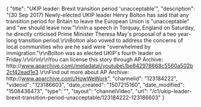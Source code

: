 {
    "title": "UKIP leader: Brexit transition period 'unacceptable'",
    "description": "(30 Sep 2017) Newly-elected UKIP leader Henry Bolton has said that any transition period for Britain to leave the European Union is \"unacceptable\" and \"we should leave now.\"\r\nIn a speech in Torquay, England on Saturday, he directly criticised Prime Minister Theresa May's proposal of a two year-long transition period.\r\nBolton also vowed to address the concerns of local communities who are he said were \"overwhelmed by immigration.\"\r\nBolton was as elected UKIP's fourth leader on Friday.\r\n\r\n\r\nYou can license this story through AP Archive: http:\/\/www.aparchive.com\/metadata\/youtube\/be842978668c5560a502b2cf42ead1e3 \r\nFind out more about AP Archive: http:\/\/www.aparchive.com\/HowWeWork",
    "channelid": "123184222",
    "videoid": "123186603",
    "date_created": "1507215160",
    "date_modified": "1508436473",
    "type": "",
    "layout": "channelVideo",
    "url": "\/c1\/ukip-leader-brexit-transition-period-unacceptable\/123184222-123186603"
}